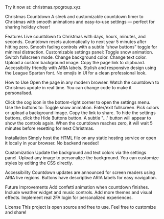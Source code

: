 Try it now at:
christmas.rpcgroup.xyz

Christmas Countdown
A sleek and customizable countdown timer to Christmas with smooth animations and easy-to-use settings — perfect for sharing holiday cheer!

Features
Live countdown to Christmas with days, hours, minutes, and seconds.
Countdown resets automatically to next year 5 minutes after hitting zero.
Smooth fading controls with a subtle “show buttons” toggle for minimal distraction.
Customizable settings panel:
Toggle snow animation.
Switch fullscreen mode.
Change background color.
Change text color.
Upload a custom background image.
Copy the page link to clipboard.
Accessibility friendly with ARIA labels.
Stylish and responsive design using the League Spartan font.
No emojis in UI for a clean professional look.

How to Use
Open the page in any modern browser.
Watch the countdown to Christmas update in real time.
You can change code to make it personalised.

Click the cog icon in the bottom-right corner to open the settings menu.
Use the buttons to:
Toggle snow animation.
Enter/exit fullscreen.
Pick colors or upload a background image.
Copy the link to share.
To hide the settings buttons, click the Hide Buttons button. A subtle "..." button will appear to show the controls again.
When the countdown reaches zero, it will wait 5 minutes before resetting for next Christmas.

Installation
Simply host the HTML file on any static hosting service or open it locally in your browser. No backend needed!

Customization
Update the background and text colors via the settings panel.
Upload any image to personalize the background.
You can customize styles by editing the CSS directly.

Accessibility
Countdown updates are announced for screen readers using ARIA live regions.
Buttons have descriptive ARIA labels for easy navigation.

Future Improvements
Add confetti animation when countdown finishes.
Include weather widget and music controls.
Add more themes and visual effects.
Implement real 2FA login for personalized experiences.

License
This project is open source and free to use. Feel free to customize and share!

